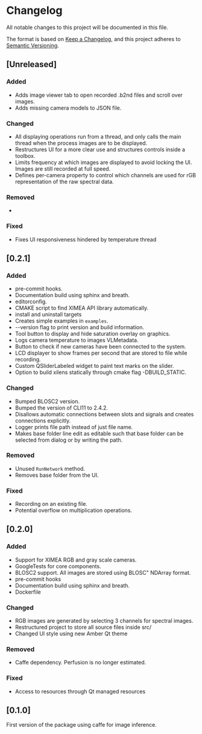 # Changelog

All notable changes to this project will be documented in this file.

The format is based on [Keep a Changelog](https://keepachangelog.com/en/1.0.0/),
and this project adheres to [Semantic Versioning](https://semver.org/spec/v2.0.0.html).

## [Unreleased]

### Added

- Adds image viewer tab to open recorded .b2nd files and scroll over images.
- Adds missing camera models to JSON file.

### Changed

- All displaying operations run from a thread, and only calls the main thread when the process images are to be displayed.
- Restructures UI for a more clear use and structures controls inside a toolbox.
- Limits frequency at which images are displayed to avoid locking the UI. Images are still recorded at full speed.
- Defines per-camera property to control which channels are used for rGB representation of the raw spectral data.

### Removed

-

### Fixed

- Fixes UI responsiveness hindered by temperature thread

## [0.2.1]

### Added

- pre-commit hooks.
- Documentation build using sphinx and breath.
- editorconfig.
- CMAKE script to find XIMEA API library automatically.
- install and uninstall targets
- Creates simple examples in `examples`.
- --version flag to print version and build information.
- Tool button to display and hide saturation overlay on graphics.
- Logs camera temperature to images VLMetadata.
- Button to check if new cameras have been connected to the system.
- LCD displayer to show frames per second that are stored to file while recording.
- Custom QSliderLabeled widget to paint text marks on the slider.
- Option to build xilens statically through cmake flag -DBUILD_STATIC.

### Changed

- Bumped BLOSC2 version.
- Bumped the version of CLI11 to 2.4.2.
- Disallows automatic connections between slots and signals and creates connections explicitly.
- Logger prints file path instead of just file name.
- Makes base folder line edit as editable such that base folder can be selected from dialog or by writing the path.

### Removed

- Unused `RunNetwork` method.
- Removes base folder from the UI.

### Fixed

- Recording on an existing file.
- Potential overflow on multiplication operations.

## [0.2.0]

### Added

- Support for XIMEA RGB and gray scale cameras.
- GoogleTests for core components.
- BLOSC2 support. All images are stored using BLOSC" NDArray format.
- pre-commit hooks
- Documentation build using sphinx and breath.
- Dockerfile

### Changed

- RGB images are generated by selecting 3 channels for spectral images.
- Restructured project to store all source files inside src/
- Changed UI style using new Amber Qt theme

### Removed

- Caffe dependency. Perfusion is no longer estimated.

### Fixed

- Access to resources through Qt managed resources

## [0.1.0]
First version of the package using caffe for image inference.
